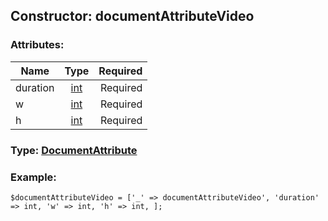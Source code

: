 ## Constructor: documentAttributeVideo  

### Attributes:

| Name     |    Type       | Required |
|----------|:-------------:|---------:|
|duration|[int](../types/int.md) | Required|
|w|[int](../types/int.md) | Required|
|h|[int](../types/int.md) | Required|



### Type: [DocumentAttribute](../types/DocumentAttribute.md)


### Example:

```
$documentAttributeVideo = ['_' => documentAttributeVideo', 'duration' => int, 'w' => int, 'h' => int, ];
```